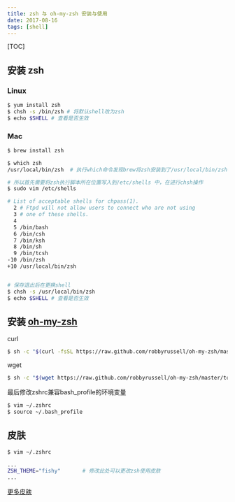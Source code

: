 ```yaml
---
title: zsh 与 oh-my-zsh 安装与使用
date: 2017-08-16
tags: [shell]
---
```



[TOC]

## 安装 zsh
### Linux
```bash
$ yum install zsh
$ chsh -s /bin/zsh # 将默认shell改为zsh
$ echo $SHELL # 查看是否生效
```
### Mac
```bash
$ brew install zsh

$ which zsh
/usr/local/bin/zsh  # 执行which命令发现brew将zsh安装到了/usr/local/bin/zsh

# 所以首先需要将zsh执行脚本所在位置写入到/etc/shells 中，在进行chsh操作
$ sudo vim /etc/shells

# List of acceptable shells for chpass(1).
  2 # Ftpd will not allow users to connect who are not using
  3 # one of these shells.
  4
  5 /bin/bash
  6 /bin/csh
  7 /bin/ksh
  8 /bin/sh
  9 /bin/tcsh
-10 /bin/zsh
+10 /usr/local/bin/zsh


# 保存退出后在更换shell
$ chsh -s /usr/local/bin/zsh
$ echo $SHELL # 查看是否生效

```

## 安装 [ oh-my-zsh ](http://ohmyz.sh/)


curl
```bash
$ sh -c "$(curl -fsSL https://raw.github.com/robbyrussell/oh-my-zsh/master/tools/install.sh)"
```
wget
```bash
$ sh -c "$(wget https://raw.github.com/robbyrussell/oh-my-zsh/master/tools/install.sh -O -)"
```

最后修改zshrc兼容bash_profile的环境变量
```bash
$ vim ~/.zshrc
$ source ~/.bash_profile
```

## 皮肤

```bash
$ vim ~/.zshrc

...
ZSH_THEME="fishy"       # 修改此处可以更改zsh使用皮肤
...
```

[更多皮肤](https://github.com/robbyrussell/oh-my-zsh/wiki/themes)
